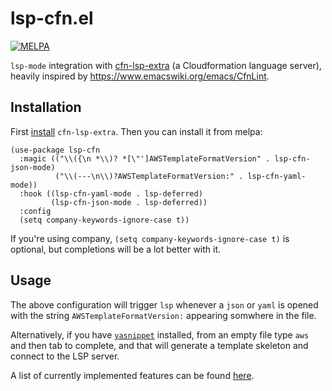 # lsp-cfn.el
[![MELPA](https://melpa.org/packages/lsp-cfn-badge.svg)](https://melpa.org/#/lsp-cfn)

`lsp-mode` integration with [cfn-lsp-extra](https://github.com/LaurenceWarne/cfn-lsp-extra) (a Cloudformation language server), heavily inspired by https://www.emacswiki.org/emacs/CfnLint.

## Installation

First [install](https://github.com/LaurenceWarne/cfn-lsp-extra#installation) `cfn-lsp-extra`.  Then you can install it from melpa:

```elisp
(use-package lsp-cfn
  :magic (("\\({\n *\\)? *[\"']AWSTemplateFormatVersion" . lsp-cfn-json-mode)
          ("\\(---\n\\)?AWSTemplateFormatVersion:" . lsp-cfn-yaml-mode))
  :hook ((lsp-cfn-yaml-mode . lsp-deferred)
         (lsp-cfn-json-mode . lsp-deferred))
  :config
  (setq company-keywords-ignore-case t))
```

If you're using company, `(setq company-keywords-ignore-case t)` is optional, but completions will be a lot better with it.

## Usage

The above configuration will trigger `lsp` whenever a `json` or `yaml` is opened with the string `AWSTemplateFormatVersion:` appearing somwhere in the file.

Alternatively, if you have [`yasnippet`](https://github.com/joaotavora/yasnippet) installed, from an empty file type `aws` and then tab to complete, and that will generate a template skeleton and connect to the LSP server.

A list of currently implemented features can be found [here](https://github.com/LaurenceWarne/cfn-lsp-extra#features).

